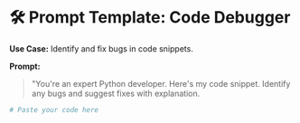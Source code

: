 # 🛠️ Prompt Template: Code Debugger

**Use Case:** Identify and fix bugs in code snippets.

**Prompt:**
> "You're an expert Python developer. Here's my code snippet. Identify any bugs and suggest fixes with explanation.  
```python
# Paste your code here
